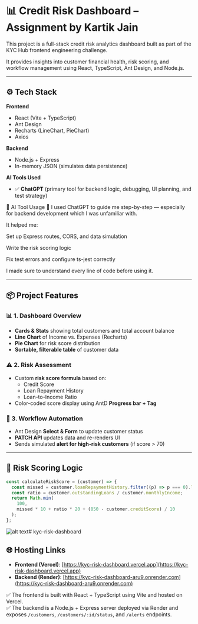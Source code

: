 # 📊 Credit Risk Dashboard – Assignment by Kartik Jain

This project is a full-stack credit risk analytics dashboard built as part of the KYC Hub frontend engineering challenge.

It provides insights into customer financial health, risk scoring, and workflow management using React, TypeScript, Ant Design, and Node.js.

---

## ⚙️ Tech Stack

**Frontend**

- React (Vite + TypeScript)
- Ant Design
- Recharts (LineChart, PieChart)
- Axios

**Backend**

- Node.js + Express
- In-memory JSON (simulates data persistence)

**AI Tools Used**

- ✅ **ChatGPT** (primary tool for backend logic, debugging, UI planning, and test strategy)

<!--  -->

🤖 AI Tool Usage
💬 I used ChatGPT to guide me step-by-step — especially for backend development which I was unfamiliar with.

It helped me:

Set up Express routes, CORS, and data simulation

Write the risk scoring logic

Fix test errors and configure ts-jest correctly

I made sure to understand every line of code before using it.

---

<!--  -->

## 📦 Project Features

### 📊 1. Dashboard Overview

- **Cards & Stats** showing total customers and total account balance
- **Line Chart** of Income vs. Expenses (Recharts)
- **Pie Chart** for risk score distribution
- **Sortable, filterable table** of customer data

### ⚠️ 2. Risk Assessment

- Custom **risk score formula** based on:
  - Credit Score
  - Loan Repayment History
  - Loan-to-Income Ratio
- Color-coded score display using AntD **Progress bar + Tag**

### 🔁 3. Workflow Automation

- Ant Design **Select & Form** to update customer status
- **PATCH API** updates data and re-renders UI
- Sends simulated **alert for high-risk customers** (if score > 70)

---

## 🧠 Risk Scoring Logic

```ts
const calculateRiskScore = (customer) => {
  const missed = customer.loanRepaymentHistory.filter((p) => p === 0).length;
  const ratio = customer.outstandingLoans / customer.monthlyIncome;
  return Math.min(
    100,
    missed * 10 + ratio * 20 + (850 - customer.creditScore) / 10
  );
};
```
![alt text](<Screenshot 2025-04-22 at 2.08.49 AM (2).png>)# kyc-risk-dashboard


## 🌐 Hosting Links

- **Frontend (Vercel)**: [https://kyc-risk-dashboard.vercel.app](https://kyc-risk-dashboard.vercel.app)
- **Backend (Render)**: [https://kyc-risk-dashboard-aru9.onrender.com](https://kyc-risk-dashboard-aru9.onrender.com)

✅ The frontend is built with React + TypeScript using Vite and hosted on Vercel.  
✅ The backend is a Node.js + Express server deployed via Render and exposes `/customers`, `/customers/:id/status`, and `/alerts` endpoints.
